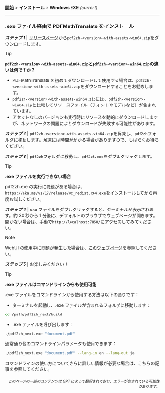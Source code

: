 [**開始**](./getting-started.md) > **インストール** > **Windows EXE** _(current)_

---

### .exe ファイル経由で PDFMathTranslate をインストール

***ステップ 1*** | [リリースページ](https://github.com/PDFMathTranslate/PDFMathTranslate-next/releases)から`pdf2zh-<version>-with-assets-win64.zip`をダウンロードします。

> [!TIP]
> **`pdf2zh-<version>-with-assets-win64.zip`と`pdf2zh-<version>-win64.zip`の違いは何ですか？**
>
> - PDFMathTranslate を初めてダウンロードして使用する場合は、`pdf2zh-<version>-with-assets-win64.zip`をダウンロードすることをお勧めします。
> - `pdf2zh-<version>-with-assets-win64.zip`には、`pdf2zh-<version>-win64.zip`と比較してリソースファイル（フォントやモデルなど）が含まれています。
> - アセットなしのバージョンも実行時にリソースを動的にダウンロードしますが、ネットワークの問題によりダウンロードが失敗する可能性があります。

***ステップ 2*** | `pdf2zh-<version>-with-assets-win64.zip`を解凍し、`pdf2zh`フォルダに移動します。解凍には時間がかかる場合がありますので、しばらくお待ちください。

***ステップ 3*** | `pdf2zh`フォルダに移動し、`pdf2zh.exe`をダブルクリックします。

> [!TIP]
> **.exe ファイルを実行できない場合**
>
> pdf2zh.exe の実行に問題がある場合は、`https://aka.ms/vs/17/release/vc_redist.x64.exe`をインストールしてから再度お試しください。

***ステップ 4*** | exe ファイルをダブルクリックすると、ターミナルが表示されます。約 30 秒から 1 分後に、デフォルトのブラウザでウェブページが開きます。開かない場合は、手動で`http://localhost:7860/`にアクセスしてみてください。

> [!NOTE]
>
> WebUI の使用中に問題が発生した場合は、[このウェブページ](./USAGE_webui.md)を参照してください。

***ステップ 5*** | お楽しみください！

> [!TIP]
> **.exe ファイルはコマンドラインからも使用可能**
>
> .exe ファイルをコマンドラインから使用する方法は以下の通りです：
>
> - ターミナルを起動し、.exe ファイルが含まれるフォルダに移動します：
>
> ```bash
> cd /path/pdf2zh_next/build
> ```
>
> - .exe ファイルを呼び出します：
>
> ```bash
> ./pdf2zh_next.exe "document.pdf"
> ```
>
> 通常通り他のコマンドラインパラメータも使用できます：
>
> ```bash
> ./pdf2zh_next.exe "document.pdf" --lang-in en --lang-out ja
> ```
>
> コマンドラインの使い方についてさらに詳しい情報が必要な場合は、こちらの記事を参照してください。

<div align="right"> 
<h6><small>このページの一部のコンテンツは GPT によって翻訳されており、エラーが含まれている可能性があります。</small></h6>